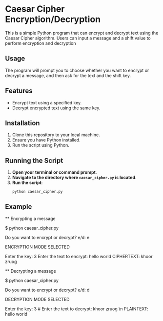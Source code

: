 # Caesar Cipher Encryption/Decryption

This is a simple Python program that can encrypt and decrypt text using the Caesar Cipher algorithm. Users can input a message and a shift value to perform encryption and decryption

## Usage

The program will prompt you to choose whether you want to encrypt or decrypt a message, and then ask for the text and the shift key.

## Features

- Encrypt text using a specified key.
- Decrypt encrypted text using the same key.

## Installation

1. Clone this repository to your local machine.
2. Ensure you have Python installed.
3. Run the script using Python.

## Running the Script

1. **Open your terminal or command prompt**.
2. **Navigate to the directory where `caesar_cipher.py` is located**.
3. **Run the script**:
   ```bash
   python caesar_cipher.py

## Example 

** Encrypting a message

$ python caesar_cipher.py

Do you want to encrypt or decrypt?
e/d: e

ENCRYPTION MODE SELECTED

Enter the key: 3
Enter the text to encrypt: hello world
CIPHERTEXT: khoor zruog

** Decrypting a message 

$ python caesar_cipher.py

Do you want to encrypt or decrypt?
e/d: d

DECRYPTION MODE SELECTED

Enter the key: 3 #
Enter the text to decrypt: khoor zruog \n
PLAINTEXT: hello world